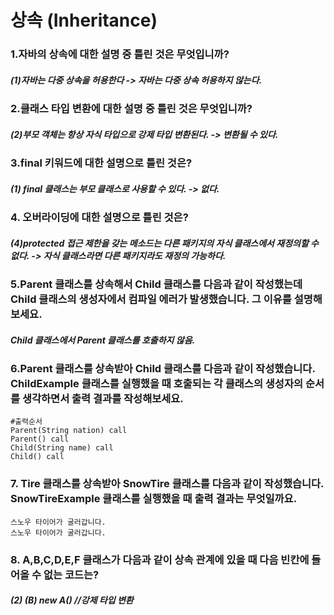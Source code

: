 
# 상속 (Inheritance)

### 1.자바의 상속에 대한 설명 중 틀린 것은 무엇입니까?
##### (1)자바는 다중 상속을 허용한다 -> 자바는 다중 상속 허용하지 않는다.

### 2.클래스 타입 변환에 대한 설명 중 틀린 것은 무엇입니까?
##### (2)부모 객체는 항상 자식 타입으로 강제 타입 변환된다. -> 변환될 수 있다. 

### 3.final 키워드에 대한 설명으로 틀린 것은?
##### (1) final 클래스는 부모 클래스로 사용할 수 있다. -> 없다.

### 4. 오버라이딩에 대한 설명으로 틀린 것은?
##### (4)protected 접근 제한을 갖는 메소드는 다른 패키지의 자식 클래스에서 재정의할 수 없다. -> 자식 클래스라면 다른 패키지라도 재정의 가능하다.

### 5.Parent 클래스를 상속해서 Child 클래스를 다음과 같이 작성했는데 Child 클래스의 생성자에서 컴파일 에러가 발생했습니다. 그 이유를 설명해보세요.
##### Child 클래스에서 Parent 클래스를 호출하지 않음.

### 6.Parent 클래스를 상속받아 Child 클래스를 다음과 같이 작성했습니다. ChildExample 클래스를 실행했을 때 호출되는 각 클래스의 생성자의 순서를 생각하면서 출력 결과를 작성해보세요.
```
#출력순서
Parent(String nation) call
Parent() call
Child(String name) call
Child() call
```


### 7. Tire 클래스를 상속받아 SnowTire 클래스를 다음과 같이 작성했습니다. SnowTireExample 클래스를 실행했을 때 출력 결과는 무엇일까요.
```
스노우 타이어가 굴러갑니다.
스노우 타이어가 굴러갑니다.
```

### 8. A,B,C,D,E,F 클래스가 다음과 같이 상속 관계에 있을 때 다음 빈칸에 들어올 수 없는 코드는?
##### (2) (B) new A() //강제 타입 변환